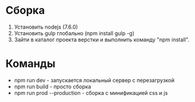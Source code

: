 Сборка
=====

1. Установить nodejs (7.6.0)
2. Установить gulp глобально (npm install gulp -g)
3. Зайти в каталог проекта верстки и выполнить команду "npm install".

Команды
==========

- npm run dev - запускается локальный сервер с перезагрузкой
- npm run build - просто сборка
- npm run prod --production - сборка с минификацией css и js